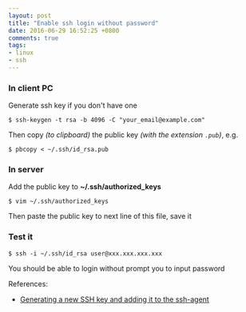 ```yaml
---
layout: post
title: "Enable ssh login without password"
date: 2016-06-29 16:52:25 +0800
comments: true
tags: 
- linux
- ssh
---
```


### In client PC

Generate ssh key if you don't have one

```
$ ssh-keygen -t rsa -b 4096 -C "your_email@example.com"
```

Then copy _(to clipboard)_ the public key _(with the extension `.pub`)_, e.g.

```
$ pbcopy < ~/.ssh/id_rsa.pub
```

### In server

Add the public key to **~/.ssh/authorized_keys**

```
$ vim ~/.ssh/authorized_keys
```

Then paste the public key to next line of this file, save it

### Test it

```
$ ssh -i ~/.ssh/id_rsa user@xxx.xxx.xxx.xxx
```

You should be able to login without prompt you to input password

References:

- [Generating a new SSH key and adding it to the ssh-agent](https://help.github.com/articles/generating-a-new-ssh-key-and-adding-it-to-the-ssh-agent/)
